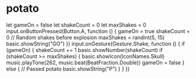 # potato

let gameOn = false
let shakeCount = 0
let maxShakes = 0
input.onButtonPressed(Button.A, function () {
    gameOn = true
    shakeCount = 0
    // Random shakes before explosion
    maxShakes = randint(5, 15)
    basic.showString("GO")
})
input.onGesture(Gesture.Shake, function () {
    if (gameOn) {
        shakeCount += 1
        basic.showNumber(shakeCount)
        if (shakeCount >= maxShakes) {
            basic.showIcon(IconNames.Skull)
            music.playTone(262, music.beat(BeatFraction.Double))
            gameOn = false
        } else {
            // Passed potato
            basic.showString("P")
        }
    }
})
